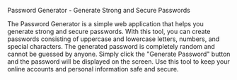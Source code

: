 Password Generator - Generate Strong and Secure Passwords

The Password Generator is a simple web application that helps you generate strong and secure passwords. With this tool, you can create passwords consisting of uppercase and lowercase letters, numbers, and special characters. The generated password is completely random and cannot be guessed by anyone. Simply click the "Generate Password" button and the password will be displayed on the screen. Use this tool to keep your online accounts and personal information safe and secure.
